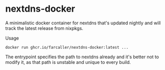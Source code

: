 # nextdns-docker

A minimalistic docker container for nextdns that's updated nightly and will
track the latest release from nixpkgs.

Usage

```
docker run ghcr.io/farcaller/nextdns-docker:latest ...
```

The entrypoint specifies the path to nextdns already and it's better not to
modify it, as that path is unstable and unique to every build.
